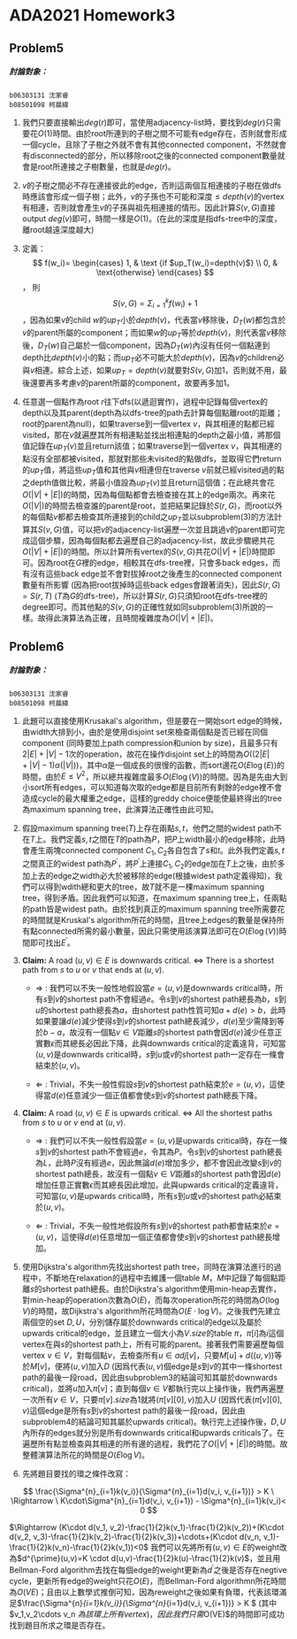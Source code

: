 # ADA2021 Homework3
## Problem5
##### 討論對象：

```
b06303131 沈家睿
b08501098 柯晨緯
```
1. 我們只要直接輸出$deg(r)$即可，當使用adjacency-list時，要找到$deg(r)$只需要花$O(1)$時間。由於root所連到的子樹之間不可能有edge存在，否則就會形成一個cycle，且除了子樹之外就不會有其他connected component，不然就會有disconnected的部分，所以移除root之後的connected component數量就會是root所連接之子樹數量，也就是$deg(r)$。

2. $v$的子樹之間必不存在連接彼此的edge，否則這兩個互相連接的子樹在做dfs時應該會形成一個子樹；此外，$v$的子孫也不可能和深度$\leq depth(v)$的vertex有相連，否則就會產生$v$的子孫與祖先相連接的情形。因此計算$S(v, G)$直接output $deg(v)$即可，時間一樣是$O(1)$。(在此的深度是指dfs-tree中的深度，離root越遠深度越大)

3. 定義：$$ f(w_i)= \begin{cases} 1, & \text {if $up_T(w_i)=depth(v)$} \\ 0, & \text{otherwise} \end{cases} $$， 則$$S(v, G) = \Sigma^{k}_{i=1} f(w_i) +1$$，因為如果$v$的child $w$的$up_T$小於$depth(v)$，代表當$v$移除後，$D_T(w)$都包含於$v$的parent所屬的component；而如果$w$的$up_T$等於$depth(v)$，則代表當$v$移除後，$D_T(w)$自己屬於一個component，因為$D_T(w)$內沒有任何一個點連到depth比$depth(v)$小的點；而$up_T$必不可能大於$depth(v)$，因為$v$的children必與$v$相連。綜合上述，如果$up_T=depth(v)$就要對$S(v,G)$加1，否則就不用，最後還要再多考慮$v$的parent所屬的component，故要再多加1。

4. 任意選一個點作為root $r$往下dfs(以遞迴實作)，過程中記錄每個vertex的depth以及其parent(depth為以dfs-tree的path去計算每個點離root的距離；root的parent為null)，如果traverse到一個vertex $v$，與其相連的點都已經visited，那在$v$就遍歷其所有相連點並找出相連點的depth之最小值，將那個值記錄在$up_T(v)$並且return該值；如果traverse到一個vertex $v$，與其相連的點沒有全部都被visited，那就對那些未visited的點做dfs，並取得它們return的$up_T$值，將這些$up_T$值和其他與$v$相連但在traverse $v$前就已經visited過的點之depth值做比較，將最小值設為$up_T(v)$並且return這個值；在此總共會花$O(|V|+|E|)$的時間，因為每個點都會去檢查接在其上的edge兩次。再來花$O(|V|)$的時間去檢查誰的parent是root，並把結果記錄於$S(r, G)$，而root以外的每個點$v$都都去檢查其所連接到的child之$up_T$並以subproblem(3)的方法計算其$S(v,G)$值，可以把$v$的adjacency-list遍歷一次並且跳過$v$的parent即可完成這個步驟，因為每個點都去遍歷自己的adjacency-list，故此步驟總共花$O(|V|+|E|)$的時間。所以計算所有vertex的$S(v,G)$共花$O(|V|+|E|)$時間即可。因為root在$G$裡的edge，相較其在dfs-tree裡，只會多back edges，而有沒有這些back edge並不會對拔掉root之後產生的connected component數量有所影響 (因為把root拔掉時這些back edges會跟著消失)，因此$S(r,G)=S(r,T)$ ($T$為$G$的dfs-tree)，所以計算$S(r,G)$只須知root在dfs-tree裡的degree即可。而其他點的$S(v,G)$的正確性就如同subproblem(3)所說的一樣。故得此演算法為正確，且時間複雜度為$O(|V|+|E|)$。

   <div style="page-break-after: always;"></div>
## Problem6
##### 討論對象：

```
b06303131 沈家睿
b08501098 柯晨緯
```
1. 此題可以直接使用Krusakal's algorithm，但是要在一開始sort edge的時候，由width大排到小，由於是使用disjoint set來檢查兩個點是否已經在同個component (同時要加上path compression和union by size)，且最多只有$2|E|+|V|-1$次的operation，故花在操作disjoint set上的時間為$O((2|E|+|V|-1)\alpha(|V|))$，其中$\alpha$是一個成長的很慢的函數，而sort邊花$O(E\log(E))$的時間，由於$E \leq V^2$，所以總共複雜度最多$O(E\log(V))$的時間。因為是先由大到小sort所有edges，可以知道每次取的edge都是目前所有剩餘的edge裡不會造成cycle的最大權重之edge，這樣的greddy choice便能使最終得出的tree為maximum spanning tree，此演算法正確性由此可知。

2. 假設maximum spanning tree($T$)上存在兩點$s, t$，他們之間的widest path不在$T$上。我們定義$s, t$之間在$T$的path為$P$，把$P$上width最小的edge移除，此時會產生兩塊connected component $C_1, C_2$各自包含了$s$和$t$。此外我們定義$s,t$之間真正的widest path為$P^{\prime}$，將$P^{\prime}$上連接$C_1, C_2$的edge加在$T$上之後，由於多加上去的edge之width必大於被移除的edge(根據widest path定義得知)，我們可以得到wdith總和更大的tree，故$T$就不是一棵maximum spanning tree，得到矛盾。因此我們可以知道，在maximum spanning tree上，任兩點的path皆是widest path。由於找到真正的maximum spanning tree所需要花的時間就是Kruskal's algorithm所花的時間，且tree上edges的數量是保持所有點connected所需的最小數量，因此只需使用該演算法即可在$O(E\log(V))$時間即可找出$E^{\prime}$。

3. **Claim:** A road $(u,v)\in E$ is downwards critical. $\Longleftrightarrow$ There is a shortest path from $s$ to $u$ or $v$ that ends at $(u,v)$.

   *  $\Rightarrow$ : 我們可以不失一般性地假設當$e=(u, v)$是downwards critical時，所有$s$到$v$的shortest path不會經過$e$。令$s$到$v$的shortest path總長為$b$，$s$到$u$的shortest path總長為$a$，由shortest path性質可知$a+d(e)>b$，此時如果要讓$d(e)$減少使得$s$到$v$的shortest path總長減少，$d(e)$至少需降到等於$b-a$，故沒有一個點$v \in V$距離$s$的shortest path會因$d(e)$減少任意正實數$\epsilon$而其總長必因此下降，此與downwards critical的定義違背，可知當$(u,v)$是downwards critical時，$s$到$u$或$v$的shortest path一定存在一條會結束於$(u,v)$。

    * $\Leftarrow$ : Trivial，不失一般性假設$s$到$v$的shortest path結束於$e=(u,v)$，這使得當$d(e)$任意減少一個正值都會使$s$到$v$的shortest path總長下降。

      

4. **Claim:** A road $(u,v)\in E$ is upwards critical. $\Longleftrightarrow$ All the shortest paths from $s$ to $u$ or $v$ end at $(u,v)$.

   * $\Rightarrow$ : 我們可以不失一般性假設當$e=(u,v)$是upwards critical時，存在一條$s$到$v$的shortest path不會經過$e$，令其為$P$。令$s$到$v$的shortest path總長為$L$，此時$P$沒有經過$e$，因此無論$d(e)$增加多少，都不會因此改變$s$到$v$的shortest path總長，故沒有一個點$v\in V$距離$s$的shortest path會因$d(e)$增加任意正實數$\epsilon$而其總長因此增加，此與upwards critical的定義違背，可知當$(u,v)$是upwards critical時，所有$s$到$u$或$v$的shortest path必結束於$(u,v)$。

   * $\Leftarrow$ : Trivial，不失一般性地假設所有$s$到$v$的shortest path都會結束於$e=(u,v)$，這使得$d(e)$任意增加一個正值都會使$s$到$v$的shortest path總長增加。

     <div style="page-break-after: always;"></div>

5. 使用Dijkstra's algorithm先找出shortest path tree，同時在演算法進行的過程中，不斷地在relaxation的過程中去維護一個table $M$，$M$中記錄了每個點距離$s$的shortest path總長。由於Dijkstra's algorithm使用min-heap去實作，對min-heap的operation次數為$O(E)$，而每次operation所花的時間為$O(\log{V})$的時間，故Dijkstra's algorithm所花時間為$O(E\cdot\log{V})$。之後我們先建立兩個空的set $D,U$，分別儲存屬於downwards critical的edge以及屬於upwards critical的edge，並且建立一個大小為$V.size$的table $\pi$，$\pi[i]$為$i$這個vertex在與$s$的shortest path上，所有可能的parent。接著我們需要遍歷每個vertex $v\in V$，對每個點$v$，去檢查所有$u\in adj[v]$，只要$M[u]+d((u,v))$等於$M[v]$，便將$(u,v)$加入$D$ (因爲代表$(u,v)$個edge是$s$到$v$的其中一條shortest path的最後一段road，因此由subproblem3的結論可知其屬於downwards critical)，並將$u$加入$\pi[v]$；直到每個$v\in V$都執行完以上操作後，我們再遍歷一次所有$v\in V$，只要$\pi[v].size$為1就將$(\pi[v][0],v)$加入$U$ (因爲代表$(\pi[v][0], v)$這個edge是所有$s$到$v$的shortest path的最後一段road，因此由subproblem4的結論可知其屬於upwards critical)。執行完上述操作後，$D, U$內所存的edges就分別是所有downwards critical和upwards criticals了。在遍歷所有點並檢查與其相連的所有邊的過程，我們花了$O(|V|+|E|)$的時間。故整體演算法所花的時間是$O(E\log{V})$。

6. 先將題目要找的環之條件改寫：

$$
\frac{\Sigma^{n}_{i=1}k(v_i)}{\Sigma^{n}_{i=1}d(v_i, v_{i+1})} > K \ \Rightarrow \ K\cdot\Sigma^{n}_{i=1}d(v_i, v_{i+1}) -  \Sigma^{n}_{i=1}k(v_i)< 0
$$

$\Rightarrow (K\cdot d(v_1, v_2)-\frac{1}{2}k(v_1)-\frac{1}{2}k(v_2))+(K\cdot d(v_2, v_3)-\frac{1}{2}k(v_2)-\frac{1}{2}k(v_3))+\cdots+(K\cdot d(v_n, v_1)-\frac{1}{2}k(v_n)-\frac{1}{2}k(v_1))<0$ 我們可以先將所有$(u,v)\in E$的weight改為$d^{\prime}(u,v)=K \cdot d(u,v)-\frac{1}{2}k(u)-\frac{1}{2}k(v)$，並且用Bellman-Ford algorithm去找在每個edge的weight更新為$d^{\prime}$之後是否存在negtive cycle，更新所有edge的weight只花$O(E)$，而Bellman-Ford algorithmn所花時間為$O(VE)$；且由以上數學式推倒可知，因為reweight之後如果有負環，代表該環滿足$\frac{\Sigma^{n}_{i=1}k(v_i)}{\Sigma^{n}_{i=1}d(v_i, v_{i+1})} > K $ (其中$v_1,v_2\cdots v_n $為該環上所有vertex) ，因此我們只需$O(VE)$的時間即可成功找到題目所求之環是否存在。



